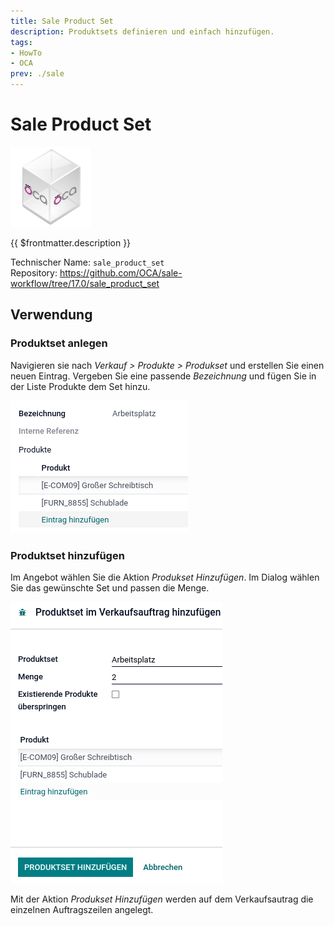 ```yaml
---
title: Sale Product Set
description: Produktsets definieren und einfach hinzufügen.
tags:
- HowTo
- OCA
prev: ./sale
---
```

# Sale Product Set
![icon_oca_app](attachments/icon_oca_app.png)

{{ $frontmatter.description }}

Technischer Name: `sale_product_set`\
Repository: <https://github.com/OCA/sale-workflow/tree/17.0/sale_product_set>

## Verwendung

### Produktset anlegen

Navigieren sie nach *Verkauf > Produkte > Produkset* und erstellen Sie einen neuen Eintrag. Vergeben Sie eine passende *Bezeichnung* und fügen Sie in der Liste Produkte dem Set hinzu.

![](attachments/Sale%20Product%20Set%20anlegen.png)

### Produktset hinzufügen

Im Angebot wählen Sie die Aktion *Produkset Hinzufügen*. Im Dialog wählen Sie das gewünschte Set und passen die Menge.

![](attachments/Sale%20Product%20Set%20Dialog.png)

Mit der Aktion *Produkset Hinzufügen* werden auf dem Verkaufsautrag die einzelnen Auftragszeilen angelegt.